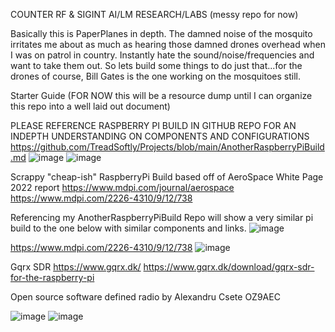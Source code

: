 COUNTER RF & SIGINT AI/LM RESEARCH/LABS (messy repo for now)






Basically this is PaperPlanes in depth. The damned noise of the mosquito irritates me about as much as hearing those damned drones overhead when I was on patrol in country. 
Instantly hate the sound/noise/frequencies and want to take them out. So lets build some things to do just that...for the drones of course, Bill Gates is the one working on the mosquitoes still.


Starter Guide
(FOR NOW this will be a resource dump until I can organize this repo into a well laid out document)

PLEASE REFERENCE RASPBERRY PI BUILD IN GITHUB REPO FOR AN INDEPTH UNDERSTANDING ON COMPONENTS AND CONFIGURATIONS
https://github.com/TreadSoftly/Projects/blob/main/AnotherRaspberryPiBuild.md
![image](https://github.com/TreadSoftly/Projects/assets/121847455/bbcc2a1e-83e6-48f4-832a-141d2d3810bc)
![image](https://github.com/TreadSoftly/Projects/assets/121847455/33ac017e-37da-41b1-afd0-c2ae6bb89930)



Scrappy "cheap-ish" RaspberryPi Build based off of AeroSpace White Page 2022 report
https://www.mdpi.com/journal/aerospace
https://www.mdpi.com/2226-4310/9/12/738

Referencing my AnotherRaspberryPiBuild Repo will show a very similar pi build to the one below with similar components and links.
![image](https://github.com/TreadSoftly/Projects/assets/121847455/c8747ec0-4e4a-4781-9b97-e4b19b4adb8b)


https://www.mdpi.com/2226-4310/9/12/738
![image](https://github.com/TreadSoftly/Projects/assets/121847455/13a4d9ef-e76c-48e9-8ac4-17520701102f)


Gqrx SDR
https://www.gqrx.dk/
https://www.gqrx.dk/download/gqrx-sdr-for-the-raspberry-pi

Open source software defined radio by Alexandru Csete OZ9AEC

![image](https://github.com/TreadSoftly/Projects/assets/121847455/310d9fce-338e-4a51-8cff-4ec1639feb89)
![image](https://github.com/TreadSoftly/Projects/assets/121847455/66947de1-0139-4071-894a-103e4e5d721f)
